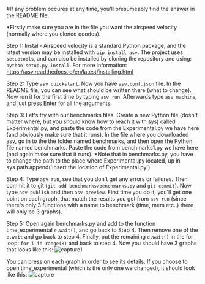 #If any problem occures at any time, you'll presumeably find the answer in the README file.

*Firstly make sure you are in the file you want the airspeed velocity (normally where you cloned qcodes).

Step 1: Install-
Airspeed velocity is a standard Python package, and the latest version may be installed with ```pip install asv```. The project uses ```setuptools```, and can also be installed by cloning the repository and using: ```python setup.py install```.
For more information: https://asv.readthedocs.io/en/latest/installing.html

Step 2:
Type ```asv quickstart```. Now you have ```asv.conf.json``` file. In the README file, you can see what should be written there (what to change).
Now run it for the first time by typing ```asv run```. Afterwards type ```asv machine```, and just press Enter for all the arguments.

Step 3:
Let's try with our benchmarks files. Create a new Python file (dosn't matter where, but you should know how to reach it with sys) called Experimental.py, and paste the code from the Experimental.py we have here (and obviously make sure that it runs).
In the file where you downloaded asv, go in to the the folder named benchmarks, and then open the Python file named benchmarks. Paste the code from benchmarks1.py we have here (and again make sure that it runs). *Note that in benchmarks.py, you have to change the path to the place where Experimental.py located, up in sys.path.append('Insert the location of Experimental.py')

Step 4:
Type ```asv run```, see that you don't get any errors or failures. Then commit it to git (```git add benchmarks/benchmarks.py``` and ```git commit```).
Now type ```asv publish``` and then ```asv preview```. First time you do it, you'll get one point on each graph, that match the results you get from ```asv run``` (since there's only 3 functions with a name to benchmark (time, mem etc..) there will only be 3 graphs).

Step 5:
Open again benchmarks.py and add to the function time_experimental ```e.wait()```, and go back to Step 4. Then remove one of the ```e.wait``` and go back to step 4. Finally, put the remaining ```e.wait()``` in the for loop: ```for i in range(8)``` and back to step 4.
Now you should have 3 graphs that looks like this:
![capture1](https://user-images.githubusercontent.com/31063975/39300734-fe309e58-494c-11e8-9d15-98d1fbff51e7.PNG)

You can press on each graph in order to see its details. If you choose to open time_experimental (which is the only one we changed), it should look like this:
![capture](https://user-images.githubusercontent.com/31063975/39300791-2cdc2272-494d-11e8-811a-0b18411cdb8b.PNG)
